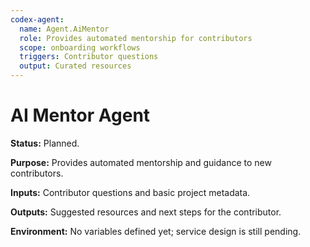 ```yaml
---
codex-agent:
  name: Agent.AiMentor
  role: Provides automated mentorship for contributors
  scope: onboarding workflows
  triggers: Contributor questions
  output: Curated resources
---
```


# AI Mentor Agent

**Status:** Planned.

**Purpose:** Provides automated mentorship and guidance to new contributors.

**Inputs:** Contributor questions and basic project metadata.

**Outputs:** Suggested resources and next steps for the contributor.

**Environment:** No variables defined yet; service design is still pending.
